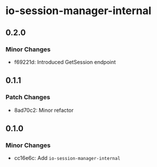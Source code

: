 # io-session-manager-internal

## 0.2.0

### Minor Changes

- f69221d: Introduced GetSession endpoint

## 0.1.1

### Patch Changes

- 8ad70c2: Minor refactor

## 0.1.0

### Minor Changes

- cc16e6c: Add `io-session-manager-internal`
